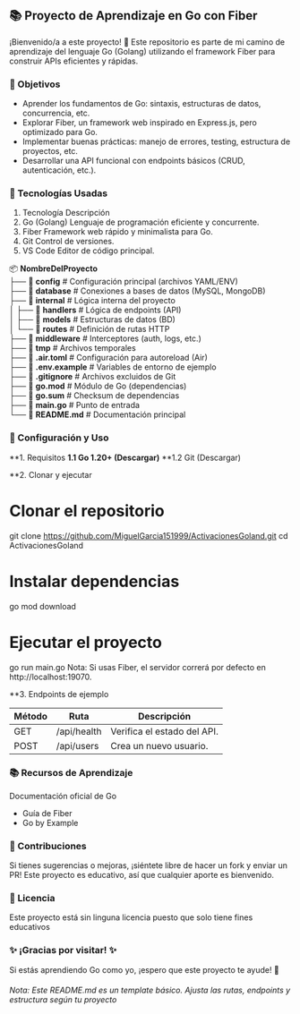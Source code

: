 
## 📚 Proyecto de Aprendizaje en Go con Fiber

¡Bienvenido/a a este proyecto! 👋 Este repositorio es parte de mi camino de aprendizaje del lenguaje Go (Golang) utilizando el framework Fiber para construir APIs eficientes y rápidas.
### 📌 Objetivos

- Aprender los fundamentos de Go: sintaxis, estructuras de datos, concurrencia, etc.
- Explorar Fiber, un framework web inspirado en Express.js, pero optimizado para Go.
- Implementar buenas prácticas: manejo de errores, testing, estructura de proyectos, etc.
- Desarrollar una API funcional con endpoints básicos (CRUD, autenticación, etc.).
### 🚀 Tecnologías Usadas

1. Tecnología Descripción
2. Go (Golang) Lenguaje de programación eficiente y concurrente.
3. Fiber Framework web rápido y minimalista para Go.
4. Git Control de versiones.
5. VS Code Editor de código principal.

📦 **NombreDelProyecto**  
├── 📂 **config**           # Configuración principal (archivos YAML/ENV)  
├── 📂 **database**         # Conexiones a bases de datos (MySQL, MongoDB)  
├── 📂 **internal**         # Lógica interna del proyecto  
│   ├── 📂 **handlers**     # Lógica de endpoints (API)  
│   ├── 📂 **models**       # Estructuras de datos (BD)  
│   └── 📂 **routes**       # Definición de rutas HTTP  
├── 📂 **middleware**       # Interceptores (auth, logs, etc.)  
├── 📂 **tmp**              # Archivos temporales  
├── 📄 **.air.toml**        # Configuración para autoreload (Air)  
├── 📄 **.env.example**     # Variables de entorno de ejemplo  
├── 📄 **.gitignore**       # Archivos excluidos de Git  
├── 📄 **go.mod**           # Módulo de Go (dependencias)  
├── 📄 **go.sum**           # Checksum de dependencias  
├── 📄 **main.go**          # Punto de entrada  
└── 📄 **README.md**        # Documentación principal  

### 🔧 Configuración y Uso
**1. Requisitos
    **1.1 Go 1.20+ (Descargar)**
    **1.2 Git (Descargar)

**2. Clonar y ejecutar

# Clonar el repositorio
git clone https://github.com/MiguelGarcia151999/ActivacionesGoland.git
cd ActivacionesGoland

# Instalar dependencias
go mod download

# Ejecutar el proyecto
go run main.go
Nota: Si usas Fiber, el servidor correrá por defecto en http://localhost:19070.

**3. Endpoints de ejemplo

| Método | Ruta           | Descripción                     |
|--------|----------------|---------------------------------|
| GET    | /api/health    | Verifica el estado del API.     |
| POST   | /api/users     | Crea un nuevo usuario.          |


### 📚 Recursos de Aprendizaje
Documentación oficial de Go

* Guía de Fiber
* Go by Example

### 🤝 Contribuciones
Si tienes sugerencias o mejoras, ¡siéntete libre de hacer un fork y enviar un PR! Este proyecto es educativo, así que cualquier aporte es bienvenido.

### 📜 Licencia
Este proyecto está sin linguna licencia puesto que solo tiene fines educativos

### ✨ ¡Gracias por visitar! ✨
Si estás aprendiendo Go como yo, ¡espero que este proyecto te ayude! 🚀

###### Nota: Este README.md es un template básico. Ajusta las rutas, endpoints y estructura según tu proyecto
